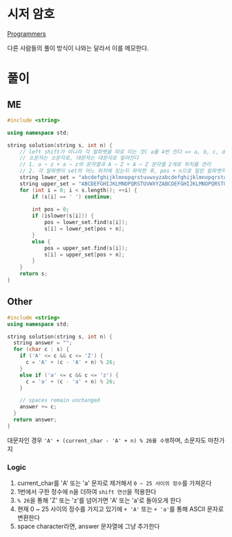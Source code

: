# 시저 암호
[ Programmers ](https://school.programmers.co.kr/learn/courses/30/lessons/12926)   

다른 사람들의 풀이 방식이 나와는 달라서 이를 메모한다.   

# 풀이
## ME
```CPP
#include <string>

using namespace std;

string solution(string s, int n) {
    // left shift가 아니라 각 알파벳을 따로 미는 것( a를 4번 민다 => a, b, c, d, 'e')
    // 소문자는 소문자로, 대문자는 대문자로 밀려진다
    // 1. a ~ z + a ~ z의 문자열과 A ~ Z + A ~ Z 문자열 2개로 위치를 관리
    // 2. 각 알파벳이 set의 어느 위치에 있는지 파악한 후, pos + n으로 밀린 알파벳의 결과를 구한다
    string lower_set = "abcdefghijklmnopqrstuvwxyzabcdefghijklmnopqrstuvwxyz";
    string upper_set = "ABCDEFGHIJKLMNOPQRSTUVWXYZABCDEFGHIJKLMNOPQRSTUVWXYZ";
    for (int i = 0; i < s.length(); ++i) {
        if (s[i] == ' ') continue;
        
        int pos = 0;
        if (islower(s[i])) {
            pos = lower_set.find(s[i]);
            s[i] = lower_set[pos + n];
        }
        else {
            pos = upper_set.find(s[i]);
            s[i] = upper_set[pos + n];
        }
    }
    return s;
}
```

## Other
```cpp
#include <string>
using namespace std;

string solution(string s, int n) {
  string answer = "";
  for (char c : s) {
    if ('A' <= c && c <= 'Z') {
      c = 'A' + (c - 'A' + n) % 26;
    }
    else if ('a' <= c && c <= 'z') {
      c = 'a' + (c - 'a' + n) % 26;
    }

    // spaces remain unchanged
    answer += c;
  }
  return answer;
}
```
대문자인 경우 `'A' + (current_char - 'A' + n) % 26를 수행`하며, 소문자도 마찬가지   

### Logic
1. current_char를 'A' 또는 'a' 문자로 제거해서 `0 ~ 25 사이의 정수`를 가져온다
2. 1번에서 구한 정수에 n을 더하여 `shift 연산`을 적용한다
3. `% 26`을 통해 'Z' 또는 'z'를 넘어가면 'A' 또는 'a'로 돌아오게 한다
4. 현재 0 ~ 25 사이의 정수를 가지고 있기에 `+ 'A'` 또는 `+ 'a'`를 통해 ASCII 문자로 변환한다
5. space character라면, answer 문자열에 그냥 추가한다
